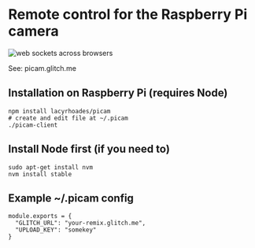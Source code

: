 # Remote control for the Raspberry Pi camera

![web sockets across browsers][demo]

[demo]: https://media.giphy.com/media/3og0IG7UlgFjBj5sVq/giphy.gif "Demo Video"

See: picam.glitch.me

## Installation on Raspberry Pi (requires Node)

    npm install lacyrhoades/picam
    # create and edit file at ~/.picam
    ./picam-client

## Install Node first (if you need to)

    sudo apt-get install nvm
    nvm install stable

## Example ~/.picam config

    module.exports = {
      "GLITCH_URL": "your-remix.glitch.me",
      "UPLOAD_KEY": "somekey"
    }
